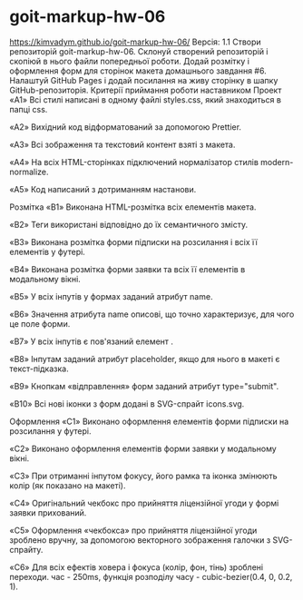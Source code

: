 # goit-markup-hw-06

<a> https://kimvadym.github.io/goit-markup-hw-06/ </a>
Версія: 1.1
Cтвори репозиторій goit-markup-hw-06.
Склонуй створений репозиторій і скопіюй в нього файли попередньої роботи.
Додай розмітку і оформлення форм для сторінок макета домашнього завдання #6.
Налаштуй GitHub Pages і додай посилання на живу сторінку в шапку GitHub-репозиторія.
Критерії приймання роботи наставником
Проект
«A1» Всі стилі написані в одному файлі styles.css, який знаходиться в папці css.

«A2» Вихідний код відформатований за допомогою Prettier.

«A3» Всі зображення та текстовий контент взяті з макета.

«A4» На всіх HTML-сторінках підключений нормалізатор стилів modern-normalize.

«A5» Код написаний з дотриманням настанови.

Розмітка
«B1» Виконана HTML-розмітка всіх елементів макета.

«B2» Теги використані відповідно до їх семантичного змісту.

«B3» Виконана розмітка форми підписки на розсилання і всіх її елементів у футері.

«B4» Виконана розмітка форми заявки та всіх її елементів в модальному вікні.

«B5» У всіх інпутів у формах заданий атрибут name.

«B6» Значення атрибута name описові, що точно характеризує, для чого це поле форми.

«B7» У всіх інпутів є пов'язаний елемент <label>.

«B8» Інпутам заданий атрибут placeholder, якщо для нього в макеті є текст-підказка.

«B9» Кнопкам «відправлення» форм заданий атрибут type="submit".

«B10» Всі нові іконки з форм додані в SVG-спрайт icons.svg.

Оформлення
«C1» Виконано оформлення елементів форми підписки на розсилання у футері.

«C2» Виконано оформлення елементів форми заявки у модальному вікні.

«C3» При отриманні інпутом фокусу, його рамка та іконка змінюють колір (як показано на макеті).

«C4» Оригінальний чекбокс про прийняття ліцензійної угоди у формі заявки прихований.

«C5» Оформлення «чекбокса» про прийняття ліцензійної угоди зроблено вручну, за допомогою векторного зображення галочки з SVG-спрайту.

«C6» Для всіх ефектів ховера і фокуса (колір, фон, тінь) зроблені переходи. час - 250ms, функція розподілу часу - cubic-bezier(0.4, 0, 0.2, 1).
